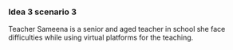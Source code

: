 
### Idea 3 scenario 3 ###

Teacher Sameena is a senior and aged teacher in school she face difficulties while using virtual platforms for the teaching.
